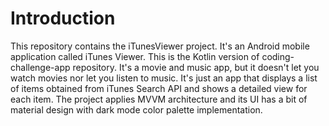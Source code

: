 # Introduction
This repository contains the iTunesViewer project. It's an Android mobile application called iTunes Viewer. This is the Kotlin version of coding-challenge-app repository. It's a movie and music app, but it doesn't let you watch movies nor let you listen to music. It's just an app that displays a list of items obtained from iTunes Search API and shows a detailed view for each item. The project applies MVVM architecture and its UI has a bit of material design with dark mode color palette implementation.
